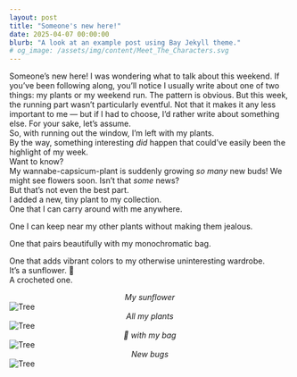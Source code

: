 ```yaml
---
layout: post
title: "Someone's new here!"
date: 2025-04-07 00:00:00
blurb: "A look at an example post using Bay Jekyll theme."
# og_image: /assets/img/content/Meet_The_Characters.svg
---
```


Someone’s new here!
I was wondering what to talk about this weekend. If you’ve been following along, you’ll notice I usually write about one of two things: my plants or my weekend run. The pattern is obvious.
But this week, the running part wasn’t particularly eventful. Not that it makes it any less important to me — but if I had to choose, I’d rather write about something else. For your sake, let’s assume.</br>
So, with running out the window, I’m left with my plants.</br>
By the way, something interesting <i>did</i> happen that could’ve easily been the highlight of my week.</br>
Want to know?</br>
My wannabe-capsicum-plant is suddenly growing <i>so many</i> new buds! We might see flowers soon. Isn’t that <i>some</i> news?</br>
But that’s not even the best part.</br>
I added a new, tiny plant to my collection.</br>
One that I can carry around with me anywhere.</br>

One I can keep near my other plants without making them jealous.</br>

One that pairs beautifully with my monochromatic bag.</br>

One that adds vibrant colors to my otherwise uninteresting wardrobe. </br>
It’s a sunflower. 🌻 </br>
A crocheted one.

<center><i> My sunflower </i></center>
<img src="{{ "/assets/img/crochet_sunflower.jpeg" | absolute_url }}" alt="Tree" class="post-pic"/>

<center><i>All my plants </i></center>
<img src="{{ "/assets/img/crochet_all_plants.jpeg" | absolute_url }}" alt="Tree" class="post-pic"/>

<center><i>🌻 with my bag </i></center>
<img src="{{ "/assets/img/crochet_plant_and_bag.jpeg" | absolute_url }}" alt="Tree" class="post-pic"/>

<center><i>New bugs </i></center>
<img src="{{ "/assets/img/new_buds.jpeg" | absolute_url }}" alt="Tree" class="post-pic"/>
